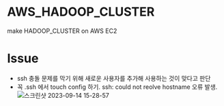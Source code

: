 # AWS_HADOOP_CLUSTER
make HADOOP_CLUSTER on AWS EC2
# Issue
- ssh 충돌 문제를 막기 위해 새로운 사용자를 추가해 사용하는 것이 맞다고 판단
- 꼭 .ssh 에서 touch config 하기. ssh: could not reolve hostname 오류 발생. 
![스크린샷 2023-09-14 15-28-57](https://github.com/OwenKimcertified/AWS_HADOOP_CLUSTER/assets/99598620/a90bd261-eeb2-447c-92ba-13bb47e9661a)
